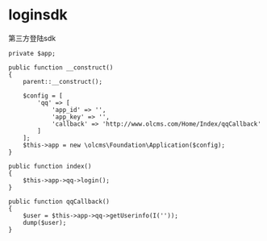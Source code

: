# loginsdk
第三方登陆sdk

    
    private $app;

    public function __construct()
    {
        parent::__construct();
        
        $config = [
            'qq' => [
                'app_id' => '',
                'app_key' => '',
                'callback' => 'http://www.olcms.com/Home/Index/qqCallback'
            ]
        ];
        $this->app = new \olcms\Foundation\Application($config);
    }

    public function index()
    {
        $this->app->qq->login();
    }
    
    public function qqCallback()
    {
        $user = $this->app->qq->getUserinfo(I(''));
        dump($user);
    }
    

